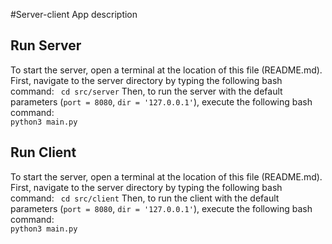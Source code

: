 #Server-client App
description

## Run Server
To start the server, open a terminal at the location of this file (README.md). First, navigate to the server directory by typing the following bash command: 
    ``` 
    cd src/server
    ```
Then, to run the server with the default parameters (`port = 8080`, `dir = '127.0.0.1'`), execute the following bash command:    
    ```
    python3 main.py
    ```

## Run Client
To start the server, open a terminal at the location of this file (README.md). First, navigate to the server directory by typing the following bash command: 
    ``` 
    cd src/client
    ```
Then, to run the client with the default parameters (`port = 8080`, `dir = '127.0.0.1'`), execute the following bash command:    
    ```
    python3 main.py
    ```

